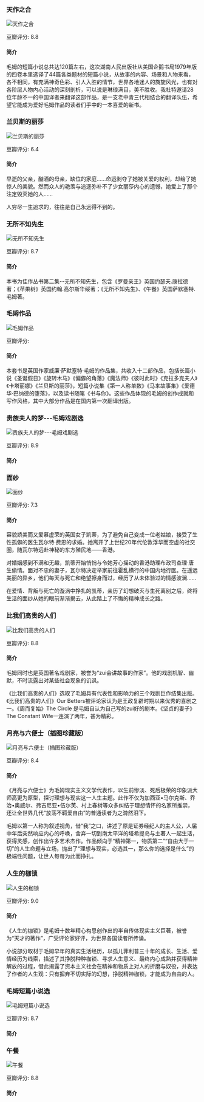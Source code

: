 ### 天作之合

![天作之合](https://img3.doubanio.com/view/subject/l/public/s3147325.jpg)

豆瓣评分: 8.8

#### 简介

毛姆的短篇小说总共达120篇左右，这次湖南人民出版社从美国企鹅书局1979年版的四卷本里选译了44篇各类题材的短篇小说，从故事的内容、场景和人物来看，各不相同，有充满神奇色彩、引人入胜的情节，世界各地迷人的旖旎风光，也有对各阶层人物内心活动的深刻剖析，可以说是琳琅满目，美不胜收。我社特邀请28位年龄不一的中国译者来翻译这部作品，是一支老中青三代相结合的翻译队伍，希望它能成为爱好毛姆作品的读者们手中的一本喜爱的新书。



### 兰贝斯的丽莎

![兰贝斯的丽莎](https://img3.doubanio.com/view/subject/l/public/s27017756.jpg)

豆瓣评分: 6.4

#### 简介

早逝的父亲，酗酒的母亲，缺位的家庭……命运剥夺了她被关爱的权利，却给了她惊人的美貌。然而众人的艳羡与追逐弥补不了少女丽莎内心的遗憾，她爱上了那个注定毁灭她的人……

人穷尽一生追求的，往往是自己永远得不到的。



### 无所不知先生

![无所不知先生](https://img1.doubanio.com/view/subject/l/public/s4080557.jpg)

豆瓣评分: 8.7

#### 简介

本书为佳作丛书第二集--无所不知先生，包含《罗曼亲王》英国约瑟夫.康拉德著；《苹果树》英国约翰.高尔斯华绥著；《无所不知先生》、《午餐》英国萨默塞特.毛姆著。



### 毛姆作品

![毛姆作品](https://img3.doubanio.com/view/subject/l/public/s28288522.jpg)

豆瓣评分: 

#### 简介

本套书是英国作家威廉·萨默塞特·毛姆的作品集，共收入十二部作品，包括长篇小说《圣诞假日》《旋转木马》《偏僻的角落》《魔法师》《彼时此时》《克拉多克夫人》《卡塔丽娜》《兰贝斯的丽莎》，短篇小说集《第一人称单数》《马来故事集》《爱德华·巴纳德的堕落》，以及读书随笔《书与你》。这些作品体现的毛姆的创作成就和写作风格，其中大部分作品是在国内第一次翻译出版。



### 贵族夫人的梦---毛姆戏剧选

![贵族夫人的梦---毛姆戏剧选](https://img3.doubanio.com/view/subject/l/public/s2378366.jpg)

豆瓣评分: 8.9

#### 简介





### 面纱

![面纱](https://img3.doubanio.com/view/subject/l/public/s29335545.jpg)

豆瓣评分: 7.3

#### 简介

容貌娇美而又爱慕虚荣的英国女子凯蒂，为了避免自己变成一位老姑娘，接受了生性孤僻的医生瓦尔特·费恩的求婚。她离开了上世纪20年代伦敦浮华而空虚的社交圈，随瓦尔特远赴神秘的东方殖民地——香港。

对婚姻感到不满和无趣，凯蒂开始悄悄与令她芳心摇动的香港助理布政司查理·唐生偷情。面对不忠的妻子，瓦尔特决定举家前往霍乱横行的中国内地行医。在遥远美丽的异乡，他们每天与死亡和绝望擦身而过，经历了从未体验过的情感波澜……

在爱情、背叛与死亡的漩涡中挣扎的凯蒂，亲历了幻想破灭与生死离别之后，终将生活的面纱从她的眼前渐渐揭去，从此踏上了不悔的精神成长之路。



### 比我们高贵的人们

![比我们高贵的人们](https://img3.doubanio.com/view/subject/l/public/s28636101.jpg)

豆瓣评分: 8.8

#### 简介

毛姆同时也是英国著名戏剧家，被誉为“zui会讲故事的作家”。他的戏剧机智、幽默，不时流露出对某些社会现象的讥讽。

《比我们高贵的人们》选取了毛姆具有代表性和影响力的三个戏剧巨作结集出版。《比我们高贵的人们》Our Betters被评论家认为是王政复辟时期以来优秀的喜剧之一。《周而复始》The Circle 是毛姆自认为自己写的zui好的剧本。《坚贞的妻子》The Constant Wife一连演了两年，甚为精彩。



### 月亮与六便士（插图珍藏版）

![月亮与六便士（插图珍藏版）](https://img3.doubanio.com/view/subject/l/public/s29412126.jpg)

豆瓣评分: 8.4

#### 简介

《月亮与六便士》为毛姆现实主义文学代表作，以生前惨淡、死后极荣的印象派大师高更为原型，探讨理想与现实这一人生主题。此作不仅为加西亚•马尔克斯、乔治•奥威尔、弗吉尼亚•伍尔芙、村上春树等众多纠结于理想情怀的名家所推崇，还让全世界几代“放荡不羁爱自由”的普通读者为之潸然泪下。

毛姆以第一人称为叙述视角，借“我”之口，讲述了原是证券经纪人的主人公，人届中年后突然响应内心的呼唤，舍弃一切到南太平洋的塔希提岛与土著人一起生活，获得灵感，创作出许多艺术杰作。作品倾向于“精神第一，物质第二”“自由大于一切”的人生命题与立场，抛出了“理想与现实，必选其一，那么你的选择是什么”的极端性问题，让世人每每为此而挣扎。



### 人生的枷锁

![人生的枷锁](https://img3.doubanio.com/view/subject/l/public/s29423805.jpg)

豆瓣评分: 9.0

#### 简介

《人生的枷锁》是毛姆十数年精心构思创作出的半自传体现实主义巨著，被誉为“天才的著作”，广受评论家好评，为世界各国读者所传诵。

小说部分取材于毛姆早年的真实生活经历，以孤儿菲利普三十年的成长、生活、爱情经历为线索，描述了其挣脱种种枷锁、寻求人生意义、最终内心成熟并获得精神解放的过程，借此揭露了资本主义社会在精神和物质上对人的折磨与奴役，并表达了作者的人生观：只有摒弃不切实际的幻想，挣脱精神枷锁，才能成为自由的人。



### 毛姆短篇小说选

![毛姆短篇小说选](https://img3.doubanio.com/view/subject/l/public/s11161045.jpg)

豆瓣评分: 8.7

#### 简介





### 午餐

![午餐](https://img3.doubanio.com/view/subject/l/public/s27124375.jpg)

豆瓣评分: 8.8

#### 简介



